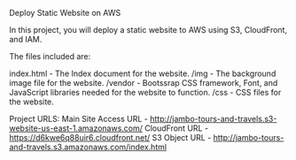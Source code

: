 Deploy Static Website on AWS

In this project, you will deploy a static website to AWS using S3, CloudFront, and IAM.

The files included are: 

index.html - The Index document for the website.
/img - The background image file for the website.
/vendor - Bootssrap CSS framework, Font, and JavaScript libraries needed for the website to function.
/css - CSS files for the website.

Project URLS:
Main Site Access URL - http://jambo-tours-and-travels.s3-website-us-east-1.amazonaws.com/
CloudFront URL - https://d6kwe6q88uir6.cloudfront.net/
S3 Object URL - http://jambo-tours-and-travels.s3.amazonaws.com/index.html
